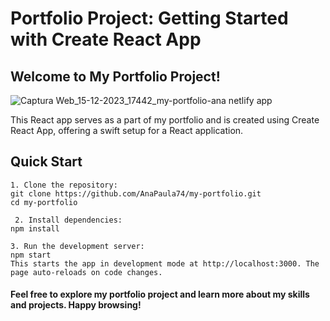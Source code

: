 # Portfolio Project: Getting Started with Create React App
## Welcome to My Portfolio Project!
![Captura Web_15-12-2023_17442_my-portfolio-ana netlify app](https://github.com/AnaPaula74/my-portfolio/assets/123080363/c16077a1-3e22-483d-8a5d-71a5a10c2de7)



This React app serves as a part of my portfolio and is created using Create React App, offering a swift setup for a React application.

## Quick Start
```
1. Clone the repository:
git clone https://github.com/AnaPaula74/my-portfolio.git
cd my-portfolio

 2. Install dependencies:
npm install

3. Run the development server:
npm start
This starts the app in development mode at http://localhost:3000. The page auto-reloads on code changes.
```

#### Feel free to explore my portfolio project and learn more about my skills and projects. Happy browsing!
